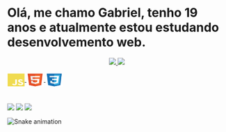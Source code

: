# Olá, me chamo Gabriel, tenho 19 anos e atualmente estou estudando desenvolvemento web.

<div align="center">
  <a href="[https://github.com/rafaballerini](https://github.com/GabrielSampa1o)">
  <img height="180em" src="https://github-readme-stats.vercel.app/api?username=GabrielSampa1o&show_icons=true&theme=dracula&include_all_commits=true&count_private=true"/>
  <img height="180em" src="https://github-readme-stats.vercel.app/api/top-langs/?username=GabrielSampa1o&layout=compact&langs_count=7&theme=dracula"/>
    
</div>
  
  <div style="display: inline_block">
    <br>
  <img align="center" alt="biel-Js" height="30" width="40" src="https://raw.githubusercontent.com/devicons/devicon/master/icons/javascript/javascript-plain.svg">
  <img align="center" alt="biel-HTML" height="30" width="40" src="https://raw.githubusercontent.com/devicons/devicon/master/icons/html5/html5-original.svg">
  <img align="center" alt="biel-CSS" height="30" width="40" src="https://raw.githubusercontent.com/devicons/devicon/master/icons/css3/css3-original.svg">
</div>
  
# #
  
  <div>
 
  <a href="https://www.instagram.com/bielsampayo/" target="_blank"><img src="https://img.shields.io/badge/-Instagram-%23E4405F?style=for-the-badge&logo=instagram&logoColor=white" target="_blank"></a> 
  <a href = "mailto:gabrielsilvasampaio361@gmail.com"><img src="https://img.shields.io/badge/-Gmail-%23333?style=for-the-badge&logo=gmail&logoColor=white" target="_blank"></a>
  <a href="https://www.linkedin.com/in/gabriel-silva-sampaio-727956217/" target="_blank"><img src="https://img.shields.io/badge/-LinkedIn-%230077B5?style=for-the-badge&logo=linkedin&logoColor=white" target="_blank"></a> 
 
  </div>
  
  ![Snake animation](https://github.com/GabrielSampa1o.svg)

